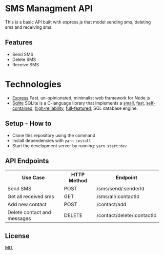 # SMS Managment API 

This is a basic API built with express.js that model sending sms, deleting sms and receiving sms.

## Features
-   Send SMS
-   Delete SMS
-   Receive SMS

# Technologies
-   [Express](https://expressjs.com/)  Fast, un-opinionated, minimalist web framework for Node.js
-   [Sqlite](https://www.sqlite.org/)  SQLite is a C-language library that implements a [small](https://sqlite.org/footprint.html), [fast](https://sqlite.org/fasterthanfs.html), [self-contained](https://sqlite.org/selfcontained.html), [high-reliability](https://sqlite.org/hirely.html), [full-featured](https://sqlite.org/fullsql.html), SQL database engine.

## Setup - How to
-   Clone this repository using the command
-   Install dependencies with  `yarn install`
-   Start the development server by running:  `yarn start:dev`

## API Endpoints
<table>
<tr><th>Use Case</th><th>HTTP Method</th><th>Endpoint</th></tr>
<tr>
<td>Send SMS</td>
<td>POST</td>
<td>/sms/send/:senderId</td>
</tr>
<tr><td>Get all received sms</td> <td>GET</td>  <td>/sms/all/:contactId</td></tr>
<tr><td>Add new contact</td> <td>POST</td>  <td>/contact/add</td></tr>
<tr><td>Delete contact and messages</td> <td>DELETE</td>  <td>/contact/delete/:contactId</td></tr>
</table>

## License 
[MIT](https://github.com/chykehyman/PMS/blob/master/LICENSE)
